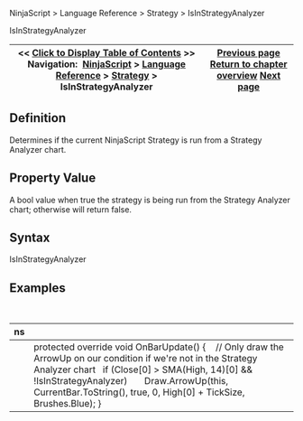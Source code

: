 ﻿
NinjaScript > Language Reference > Strategy > IsInStrategyAnalyzer

IsInStrategyAnalyzer

| << [Click to Display Table of Contents](isinstrategyanalyer.md) >> **Navigation:**     [NinjaScript](ninjascript.md) > [Language Reference](language_reference_wip.md) > [Strategy](strategy.md) > IsInStrategyAnalyzer | [Previous page](isinstantiatedoneachoptimizationiteration.md) [Return to chapter overview](strategy.md) [Next page](istradinghoursbreaklinevisible.md) |
| --- | --- |
## Definition
Determines if the current NinjaScript Strategy is run from a Strategy Analyzer chart.
 
## Property Value
A bool value when true the strategy is being run from the Strategy Analyzer chart; otherwise will return false.
 
## Syntax
IsInStrategyAnalyzer
 
## Examples
 

| ns | |
| --- | --- |
|  | protected override void OnBarUpdate() {     // Only draw the ArrowUp on our condition if we're not in the Strategy Analyzer chart    if (Close[0] > SMA(High, 14)[0] && !IsInStrategyAnalyzer)        Draw.ArrowUp(this, CurrentBar.ToString(), true, 0, High[0] + TickSize, Brushes.Blue); } |
